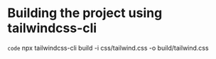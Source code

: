 # Building the project using tailwindcss-cli

`code` npx tailwindcss-cli build -i css/tailwind.css -o build/tailwind.css
